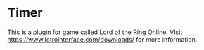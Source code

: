 # Timer
This is a plugin for game called Lord of the Ring Online. Visit https://www.lotrointerface.com/downloads/ for more information.
